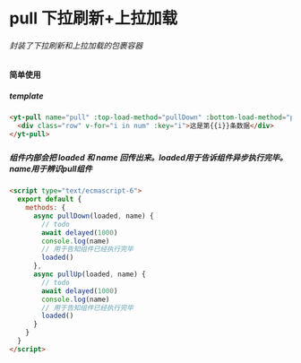 # pull 下拉刷新+上拉加载
###### 封装了下拉刷新和上拉加载的包裹容器
###
#### 简单使用
##### template
###
```html
<yt-pull name="pull" :top-load-method="pullDown" :bottom-load-method="pullUp">
  <div class="row" v-for="i in num" :key="i">这是第{{i}}条数据</div>
</yt-pull>
```
###
##### 组件内部会把 **loaded** 和 **name** 回传出来。**loaded**用于告诉组件异步执行完毕。**name**用于辨识pull组件
###
```html
<script type="text/ecmascript-6">
  export default {
    methods: {
      async pullDown(loaded, name) {
        // todo
        await delayed(1000)
        console.log(name)
        // 用于告知组件已经执行完毕
        loaded()
      },
      async pullUp(loaded, name) {
        // todo
        await delayed(1000)
        console.log(name)
        // 用于告知组件已经执行完毕
        loaded()
      }      
    }
  }
</script>
```
